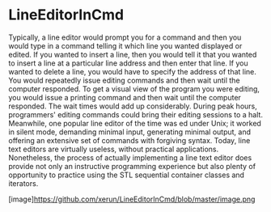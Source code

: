 # LineEditorInCmd

Typically, a line editor would prompt you for a command and then you would type in a command 
telling it which line you wanted displayed or edited. If you wanted to insert a line, then you would
tell it that you wanted to insert a line at a particular line address and then enter that line. If you
wanted to delete a line, you would have to specify the address of that line. You would repeatedly
issue editing commands and then wait until the computer responded. To get a visual view of the
program you were editing, you would issue a printing command and then wait until the computer
responded. The wait times would add up considerably. During peak hours, programmers' editing
commands could bring their editing sessions to a halt. Meanwhile, one popular line editor of the
time was ed under Unix; it worked in silent mode, demanding minimal input, generating minimal
output, and offering an extensive set of commands with forgiving syntax.
Today, line text editors are virtually useless, without practical applications. Nonetheless, the process 
of actually implementing a line text editor does provide not only an instructive programming
experience but also plenty of opportunity to practice using the STL sequential container classes
and iterators.

[image]https://github.com/xerun/LineEditorInCmd/blob/master/image.png
